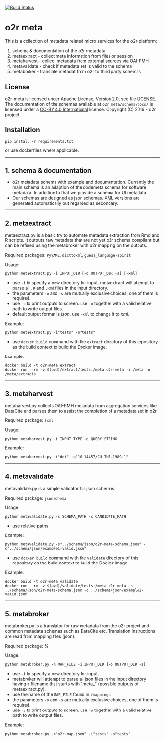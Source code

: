 [![Build Status](https://travis-ci.org/o2r-project/o2r-meta.svg?branch=master)](https://travis-ci.org/o2r-project/o2r-meta)

# o2r meta

This is a collection of metadata related micro services for the o2r-platform:

1. schema & documentation of the o2r metadata
2. metaextract - collect meta information from files or session
3. metaharvest - collect metadata from external sources via OAI-PMH
4. metavalidate - check if metadata set is valid to the schema
5. metabroker - translate metadat from o2r to third party schemas


## License

o2r-meta is licensed under Apache License, Version 2.0, see file LICENSE.
The documentation of the schemas available at ```o2r-meta/schema/docs/``` is licensed under a [CC-BY 4.0 International](https://creativecommons.org/licenses/by/4.0/) license.
Copyright (C) 2016 - o2r project.


## Installation

    pip install -r requirements.txt

or use dockerfiles where applicable.

---

## 1. schema & documentation

+ o2r metadata schema with example and documentation. Currently the main schema is an adaption of the codemeta schema for software metadata. In addition to that we provide a schema for UI metadata
+ Our schemas are designed as json schemas. XML versions are generated automatically but regarded as secondary.


---


## 2. metaextract

metaextract.py is a basic try to automate metadata extraction from Rmd and R scripts. It outputs raw metadata that are not yet o2r schema compliant but can be refined using the metabroker with o2r mapping on the outputs.

Required packages: ```PyYAML```, ```dicttoxml```, ```guess_language-spirit```

Usage:

    python metaextract.py -i INPUT_DIR [-o OUTPUT_DIR -s] [-xml]


+ use ```-i``` to specify a new directory for input. metaextract will attempt to parse all ```.R``` and ```.Rmd``` files in the input directory.
+ the parameters ```-o``` and ```-s``` are mutually exclusive choices, one of them is required.
+ use ```-s``` to print outputs to screen. use ```-o``` together with a valid relative path to write output files. 
+ default output format is _json_. use ```-xml``` to change it to _xml_.


Example:

    python metaextract.py -i"tests" -o"tests"


+ use ```docker build``` command with the ```extract``` directory of this repository as the build context to build the Docker image.

Example:

    docker build -t o2r-meta extract
    docker run --rm -v $(pwd)/extract/tests:/meta o2r-meta -i /meta -o /meta/extracts

---

## 3. metaharvest

metaharvest.py collects OAI-PMH metadata from aggregation services like DataCite and parses them to assist the completion of a metadata set in o2r.

Required package: ```lxml```

Usage:

    python metaharvest.py -i INPUT_TYPE -q QUERY_STRING


Example:

    python metaharvest.py -i"doi" -q"10.14457/CU.THE.1989.1"

---


## 4. metavalidate

metavalidate.py is a simple validator for json schemas

Required package: ```jsonschema```

Usage:

    python metavalidate.py -s SCHEMA_PATH -c CANDIDATE_PATH

+ use relative paths.

Example:

    python metavalidate.py -s"../schema/json/o2r-meta-schema.json" -c"../schema/json/example1-valid.json"

+ use ```docker build``` command with the ```validate``` directory of this repository as the build context to build the Docker image.

Example:

    docker build -t o2r-meta validate
    docker run --rm -v $(pwd)/validate/tests:/meta o2r-meta -s ../schema/json/o2r-meta-schema.json -c ../schema/json/example1-valid.json

---

## 5. metabroker

metabroker.py is a translator for raw metadata from the o2r project and common metadata schemas such as DataCite etc.
Translation instructions are read from mapping files (json).


Required package: %

Usage:

    python metabroker.py -m MAP_FILE -i INPUT_DIR [-o OUTPUT_DIR -s]

+ use ```-i``` to specify a new directory for input.
+ metabroker will attempt to parse all json files in the input directory having a filename that starts with "meta_" (possible outputs of metaextract.py).
+ use the name of the ```MAP_FILE``` found in ```/mappings```.
+ the parameters ```-o``` and ```-s``` are mutually exclusive choices, one of them is required.
+ use ```-s``` to print outputs to screen. use ```-o``` together with a valid relative path to write output files. 


Example:

    python metabroker.py -m"o2r-map.json" -i"tests" -o"tests"


